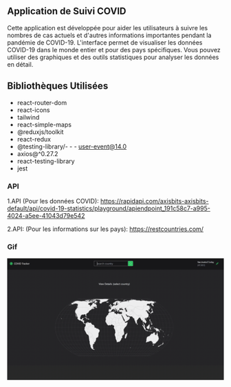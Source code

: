 ## Application de Suivi COVID

Cette application est développée pour aider les utilisateurs à suivre les nombres de cas actuels et d'autres informations importantes pendant la pandémie de COVID-19. L'interface permet de visualiser les données COVID-19 dans le monde entier et pour des pays spécifiques. Vous pouvez utiliser des graphiques et des outils statistiques pour analyser les données en détail.

## Bibliothèques Utilisées

- react-router-dom
- react-icons
- tailwind
- react-simple-maps
- @reduxjs/toolkit
- react-redux
- @testing-library/- - - user-event@14.0
- axios@^0.27.2
- react-testing-library
- jest

### API

1.API (Pour les données COVID): https://rapidapi.com/axisbits-axisbits-default/api/covid-19-statistics/playground/apiendpoint_191c58c7-a995-4024-a5ee-41043d79e542

2.API: (Pour les informations sur les pays): https://restcountries.com/

### Gif

<img src="covidapp.gif"/>
